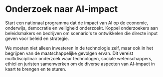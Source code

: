 
# **Onderzoek naar AI-impact**

Start een nationaal programma dat de impact van AI op de economie, onderwijs, democratie en veiligheid onderzoekt. Koppel onderzoekers aan beleidsmakers en bedrijven om scenario's te ontwikkelen die directe input geven voor beleid en strategie.

We moeten niet alleen investeren in de technologie zelf, maar ook in het begrijpen van de maatschappelijke gevolgen ervan. Dit vereist multidisciplinair onderzoek waar technologen, sociale wetenschappers, ethici en juristen samenwerken om de diverse aspecten van AI-impact in kaart te brengen en te sturen.
